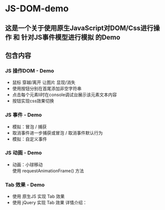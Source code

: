 # JS-DOM-demo
## 这是一个关于使用原生JavaScript对DOM/Css进行操作 和 针对JS事件模型进行模拟 的Demo
## 包含内容
### JS 操作DOM - Demo
 - 鼠标 穿越/离开 让图片 显现/消失
 - 使用按钮分别在首尾添加非空字符串
 - 点击每个元素li时在console调试台展示该元素文本内容
 - 按钮实现css效果切换

### JS 事件 - Demo
 - 模拟：冒泡 / 捕获
 - 取消事件进一步捕获或冒泡 / 取消事件默认行为
 - 模拟：自定义事件

### JS 动画 - Demo
 - 动画：小球移动<br>
   使用 requestAnimationFrame() 方法

### Tab 效果 - Demo
 - 使用 原生JS 实现 Tab 效果
 - 使用 jQuery 实现 Tab 效果
 详情介绍：
